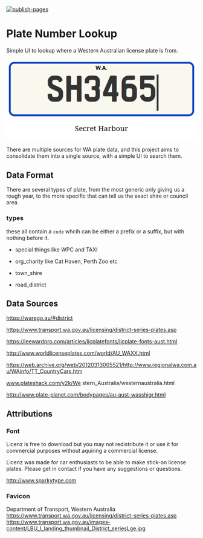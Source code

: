 [![publish-pages](https://github.com/tgxn/PlateFinder/actions/workflows/publish-pages.yaml/badge.svg)](https://github.com/tgxn/PlateFinder/actions/workflows/publish-pages.yaml)

# Plate Number Lookup

Simple UI to lookup where a Western Australian license plate is from.

![alt text](image.png)


There are multiple sources for WA plate data, and this project aims to consolidate them into a single source, with a simple UI to search them.

## Data Format

There are several types of plate, from the most generic only giving us a rough year, to the more specific that can tell us the exact shire or council area.

### types

these all contain a `code` whcih can be either a prefix or a suffix, but with nothing before it.

- special
things like WPC and TAXI

- org_charity
like Cat Haven, Perth Zoo etc

- town_shire


- road_district



## Data Sources

https://warego.au/#district

https://www.transport.wa.gov.au/licensing/district-series-plates.asp

https://leewardpro.com/articles/licplatefonts/licplate-fonts-aust.html

http://www.worldlicenseplates.com/world/AU_WAXX.html

https://web.archive.org/web/20120313005521/http://www.regionalwa.com.au/WAinfo/TT_CountryCars.htm

www.plateshack.com/y2k/We stern_Australia/westernaustralia.html

http://www.plate-planet.com/bodypages/au-aust-wasshigr.html

## Attributions

### Font

Licenz is free to download but you may not redistribute it or use it for commercial purposes without aquiring a commercial license.

Licenz was made for car enthusiasts to be able to make stick-on license plates. Please get in contact if you have any suggestions or questions.

http://www.sparkytype.com

### Favicon

Department of Transport, Western Australia
https://www.transport.wa.gov.au/licensing/district-series-plates.asp
https://www.transport.wa.gov.au/images-content/LBU_I_landing_thumbnail_District_seriesLge.jpg

